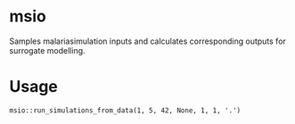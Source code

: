 # msio
Samples malariasimulation inputs and calculates corresponding outputs for surrogate modelling.

# Usage

```
msio::run_simulations_from_data(1, 5, 42, None, 1, 1, '.')
```
